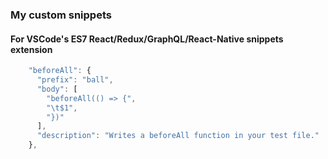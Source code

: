 ### My custom snippets
#### For VSCode's ES7 React/Redux/GraphQL/React-Native snippets extension

```javascript
    "beforeAll": {
      "prefix": "ball",
      "body": [
        "beforeAll(() => {",
        "\t$1",
        "})"
      ],
      "description": "Writes a beforeAll function in your test file."
    },
```


